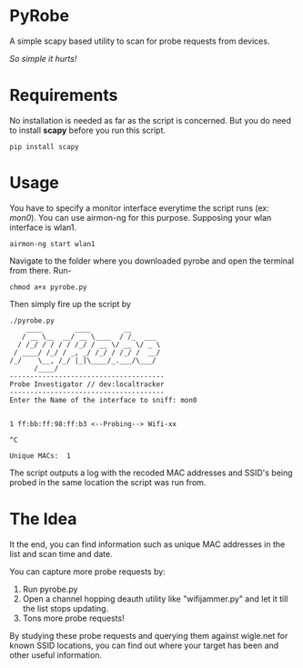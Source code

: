 # PyRobe

A simple scapy based utility to scan for probe requests from devices.

_So simple it hurts!_

# Requirements

No installation is needed as far as the script is concerned. But you do need to install **scapy** before you run this script.

```
pip install scapy
``` 
# Usage

You have to specify a monitor interface everytime the script runs (ex: _mon0_). You can use airmon-ng for this purpose. Supposing your wlan interface is wlan1.

```
airmon-ng start wlan1
```
Navigate to the folder where you downloaded pyrobe and open the terminal from there. Run-

```
chmod a+x pyrobe.py
```
Then simply fire up the script by

```
./pyrobe.py
    ____        ____        __        
   / __ \__  __/ __ \____  / /_  ___  
  / /_/ / / / / /_/ / __ \/ __ \/ _ \ 
 / ____/ /_/ / _, _/ /_/ / /_/ /  __/ 
/_/    \__, /_/ |_|\____/_.___/\___/  
      /____/                          
--------------------------------------
Probe Investigator // dev:localtracker
--------------------------------------
Enter the Name of the interface to sniff: mon0


1 ff:bb:ff:98:ff:b3 <--Probing--> Wifi-xx

^C

Unique MACs:  1
```
The script outputs a log with the recoded MAC addresses and SSID's being probed in the same location the script was run from.

# The Idea

It the end, you can find information such as unique MAC addresses in the list and scan time and date.

You can capture more probe requests by:

  1. Run pyrobe.py
  2. Open a channel hopping deauth utility like "wifijammer.py" and let it till the list stops updating.
  3. Tons more probe requests!

By studying these probe requests and querying them against wigle.net for known SSID locations, you can find out where your target has been and other useful information.